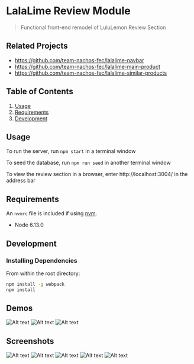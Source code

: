 # LalaLime Review Module

> Functional front-end remodel of LuluLemon Review Section

## Related Projects

  - https://github.com/team-nachos-fec/lalalime-navbar
  - https://github.com/team-nachos-fec/lalalime-main-product
  - https://github.com/team-nachos-fec/lalalime-similar-products
  

## Table of Contents

1. [Usage](#Usage)
1. [Requirements](#requirements)
1. [Development](#development)

## Usage

To run the server, run ``` npm start ``` in a terminal window

To seed the database, run ``` npm run seed ``` in another terminal window

To view the review section in a browser, enter http://localhost:3004/ in the address bar

## Requirements

An `nvmrc` file is included if using [nvm](https://github.com/creationix/nvm).

- Node 6.13.0

## Development

### Installing Dependencies

From within the root directory:

```sh
npm install -g webpack
npm install
```
## Demos

![Alt text](https://i.imgur.com/WgTCMoU.gif)
![Alt text](https://i.imgur.com/fsQ7LVf.gif)
![Alt text](https://i.imgur.com/3Wnatsp.gif)

## Screenshots

![Alt text](https://i.imgur.com/8BAu5rM.png)
![Alt text](https://i.imgur.com/GhqHsPT.png)
![Alt text](https://i.imgur.com/tsQ2wF2.png)
![Alt text](https://i.imgur.com/e7174N7.png)
![Alt text](https://i.imgur.com/gGBEeDu.png)

